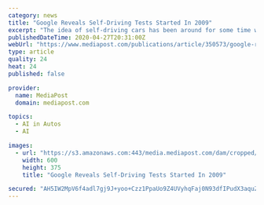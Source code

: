 ```yaml
---
category: news
title: "Google Reveals Self-Driving Tests Started In 2009"
excerpt: "The idea of self-driving cars has been around for some time with recent testing on public roads approved by various governmental agencies. Now it turns out that some testing occurred even before the regulators were regulating."
publishedDateTime: 2020-04-27T20:31:00Z
webUrl: "https://www.mediapost.com/publications/article/350573/google-reveals-self-driving-tests-started-in-2009.html?edition=118171"
type: article
quality: 24
heat: 24
published: false

provider:
  name: MediaPost
  domain: mediapost.com

topics:
  - AI in Autos
  - AI

images:
  - url: "https://s3.amazonaws.com:443/media.mediapost.com/dam/cropped/2019/10/10/waymo_0Y3v4FD.jpg"
    width: 600
    height: 375
    title: "Google Reveals Self-Driving Tests Started In 2009"

secured: "AH5IW2MpV6f4adl7gj9J+yoo+Czz1PpaUo9Z4UVyhqFaj0N93dfIPudX3aquZVEMyCaBoVZyczqkHfXCBJnC79MdtWMF4E1JkqbzSPhYpXFvjVSVmWwvvZmUobbwOW5TyfYPkUmfLRY58jyMnbY3JtQigz8l1Ff9mW03R1rRnJR+G5WTr2LjeOYYageR7rTc8Dor96IdUXwwjyEx3sM3OPKWVjvgMsu05bDXcfrrJ/c1/gA9GLPAGQXYL6CSXTTnWTMIRBMGOVZ6eaGPPFc+Qb1C0EmgzP3/uWmwbWyfB0mwFETkK9s9ZswSXh9NdVBnP5SAwHJB2SgU1QoSiqsW3r01z/pHSLKajhwxwvfKsBawhBXLA9tht2Y/b1+Al1DUk1f2bMztX+TXVfzDYf866+eoWHYGQ0kIHFfxLwohtwql+UuZWPjZb9VW93dTGHRNyMb4aVvZqQ7vU5hiCBLRLToeqTs6Mdvw/oPeeQoWMnk=;OyPzMt3/C5YZLv/ezZGxdA=="
---
```


